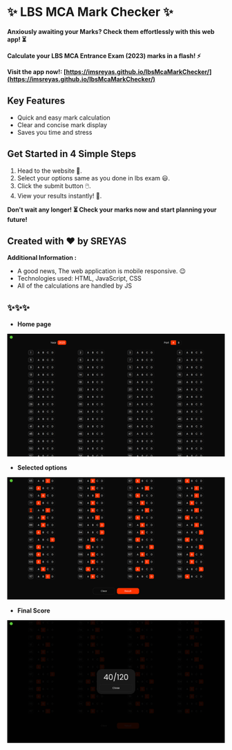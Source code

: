 # ✨ LBS MCA Mark Checker ✨

**Anxiously awaiting your Marks? Check them effortlessly with this web app! ⏳**

**Calculate your LBS MCA Entrance Exam (2023) marks in a flash! ⚡️**

**Visit the app now!: [https://imsreyas.github.io/lbsMcaMarkChecker/](https://imsreyas.github.io/lbsMcaMarkChecker/)**

## Key Features

- Quick and easy mark calculation
- Clear and concise mark display 
- Saves you time and stress 

## Get Started in 4 Simple Steps

1. Head to the website 🚀.
2. Select your options same as you done in lbs exam 😃.
3. Click the submit button 🖱️.
4. View your results instantly! 🎉.

**Don't wait any longer! ⏳ Check your marks now and start planning your future!**

## Created with ❤️ by **SREYAS**

**Additional Information :**

- A good news, The web application is mobile responsive. 😉
- Technologies used: HTML, JavaScript, CSS
- All of the calculations are handled by JS

✨✨✨
---
- **Home page**

![Screenshot of the app's home page](./screenshots/home.png)

- **Selected options**

![Screenshot of the app's home page](./screenshots/selected.png)

- **Final Score**

![Screenshot of the app's home page](./screenshots/finalscore.png)

